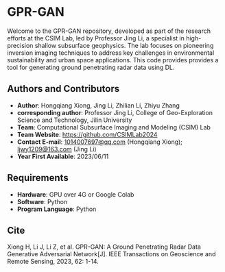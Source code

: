 # GPR-GAN

Welcome to the GPR-GAN repository, developed as part of the research efforts at the CSIM Lab, led by Professor Jing Li, a specialist in high-precision shallow subsurface geophysics. 
The lab focuses on pioneering inversion imaging techniques to address key challenges in environmental sustainability and urban space applications. This code provides provides a 
tool for generating ground penetrating radar data using DL.

## Authors and Contributors
- **Author**: Hongqiang Xiong, Jing Li, Zhilian Li, Zhiyu Zhang 
- **corresponding author**: Professor Jing Li, College of Geo-Exploration Science and Technology, Jilin University  
- **Team**: Computational Subsurface Imaging and Modeling (CSIM) Lab  
- **Team Website**:  https://github.com/CSIMLab2024 
- **Contact E-mail**: 1014007697@qq.com (Hongqiang Xiong); ljwy1209@163.com (Jing Li)  
- **Year First Available**: 2023/06/11  

## Requirements
- **Hardware**: GPU over 4G or Google Colab  
- **Software**: Python  
- **Program Language**: Python  

## Cite
Xiong H, Li J, Li Z, et al. GPR-GAN: A Ground Penetrating Radar Data Generative Adversarial Network[J]. IEEE Transactions on Geoscience and Remote Sensing, 2023, 62: 1-14.






